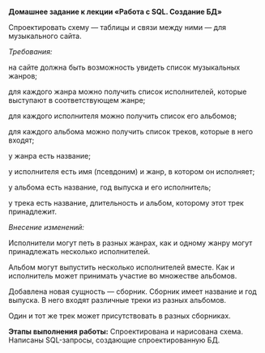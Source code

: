 **Домашнее задание к лекции «Работа с SQL. Создание БД»**

Спроектировать схему — таблицы и связи между ними — для музыкального сайта.

*Требования:*

на сайте должна быть возможность увидеть список музыкальных жанров;

для каждого жанра можно получить список исполнителей, которые выступают в соответствующем жанре;

для каждого исполнителя можно получить список его альбомов;

для каждого альбома можно получить список треков, которые в него входят;

у жанра есть название;

у исполнителя есть имя (псевдоним) и жанр, в котором он исполняет;

у альбома есть название, год выпуска и его исполнитель;

у трека есть название, длительность и альбом, которому этот трек принадлежит.

*Внесение изменений:*

Исполнители могут петь в разных жанрах, как и одному жанру могут принадлежать несколько исполнителей.

Альбом могут выпустить несколько исполнителей вместе. Как и исполнитель может принимать участие во множестве альбомов.

Добавлена новая сущность — сборник. Сборник имеет название и год выпуска. В него входят различные треки из разных альбомов.

Один и тот же трек может присутствовать в разных сборниках.

**Этапы выполнения работы:**
Спроектирована и нарисована схема.
Написаны SQL-запросы, создающие спроектированную БД. 
